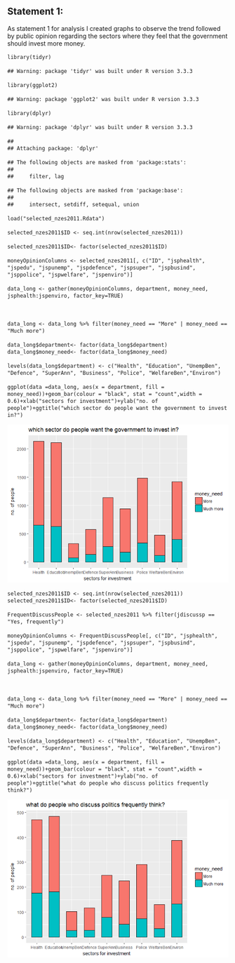 Statement 1:
------------

As statement 1 for analysis I created graphs to observe the trend
followed by public opinion regarding the sectors where they feel that
the government should invest more money.

    library(tidyr)

    ## Warning: package 'tidyr' was built under R version 3.3.3

    library(ggplot2)

    ## Warning: package 'ggplot2' was built under R version 3.3.3

    library(dplyr)

    ## Warning: package 'dplyr' was built under R version 3.3.3

    ## 
    ## Attaching package: 'dplyr'

    ## The following objects are masked from 'package:stats':
    ## 
    ##     filter, lag

    ## The following objects are masked from 'package:base':
    ## 
    ##     intersect, setdiff, setequal, union

    load("selected_nzes2011.Rdata")

    selected_nzes2011$ID <- seq.int(nrow(selected_nzes2011))

    selected_nzes2011$ID<- factor(selected_nzes2011$ID)

    moneyOpinionColumns <- selected_nzes2011[, c("ID", "jsphealth", "jspedu", "jspunemp", "jspdefence", "jspsuper", "jspbusind", "jsppolice", "jspwelfare", "jspenviro")]

    data_long <- gather(moneyOpinionColumns, department, money_need, jsphealth:jspenviro, factor_key=TRUE)



    data_long <- data_long %>% filter(money_need == "More" | money_need == "Much more")

    data_long$department<- factor(data_long$department)
    data_long$money_need<- factor(data_long$money_need)

    levels(data_long$department) <- c("Health", "Education", "UnempBen", "Defence", "SuperAnn", "Business", "Police", "WelfareBen","Environ")

    ggplot(data =data_long, aes(x = department, fill = money_need))+geom_bar(colour = "black", stat = "count",width = 0.6)+xlab("sectors for investment")+ylab("no. of people")+ggtitle("which sector do people want the government to invest in?")

![](InvestmentOpinion_files/figure-markdown_strict/convert_to_long_format-1.png)

    selected_nzes2011$ID <- seq.int(nrow(selected_nzes2011))
    selected_nzes2011$ID<- factor(selected_nzes2011$ID)

    FrequentDiscussPeople <- selected_nzes2011 %>% filter(jdiscussp == "Yes, frequently")

    moneyOpinionColumns <- FrequentDiscussPeople[, c("ID", "jsphealth", "jspedu", "jspunemp", "jspdefence", "jspsuper", "jspbusind", "jsppolice", "jspwelfare", "jspenviro")]

    data_long <- gather(moneyOpinionColumns, department, money_need, jsphealth:jspenviro, factor_key=TRUE)



    data_long <- data_long %>% filter(money_need == "More" | money_need == "Much more")

    data_long$department<- factor(data_long$department)
    data_long$money_need<- factor(data_long$money_need)

    levels(data_long$department) <- c("Health", "Education", "UnempBen", "Defence", "SuperAnn", "Business", "Police", "WelfareBen","Environ")

    ggplot(data =data_long, aes(x = department, fill = money_need))+geom_bar(colour = "black", stat = "count",width = 0.6)+xlab("sectors for investment")+ylab("no. of people")+ggtitle("what do people who discuss politics frequently think?")

![](InvestmentOpinion_files/figure-markdown_strict/for_people_more_discuss-1.png)
